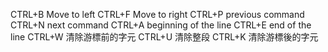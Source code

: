 CTRL+B Move to left
CTRL+F Move to right
CTRL+P previous command
CTRL+N next command
CTRL+A beginning of the line
CTRL+E end of the line
CTRL+W 清除游標前的字元
CTRL+U 清除整段
CTRL+K 清除游標後的字元
